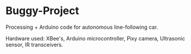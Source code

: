 # Buggy-Project
Processing + Arduino code for autonomous line-following car.

Hardware used: XBee's, Arduino microcontroller, Pixy camera, Ultrasonic sensor, IR transceivers.
